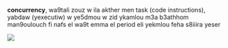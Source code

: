 **concurrency**, wa9tali zouz w ila akther men task (code instructions), yabdaw (yexecutiw) w ye5dmou w zid ykamlou m3a b3athhom man9oulouch fi nafs el wa9t emma el period eli yekmlou feha s8iiira yeser

![](https://iamluminousmen-media.s3.amazonaws.com/media/concurrency-and-parallelism-are-different/concurrency-and-parallelism-are-different-2.jpg)
